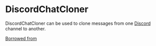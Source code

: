 # DiscordChatCloner

DiscordChatCloner can be used to clone messages from one [Discord](https://discordapp.com) channel to another.

[Borrowed from ](https://github.com/Tyrrrz/DiscordChatExporter)
